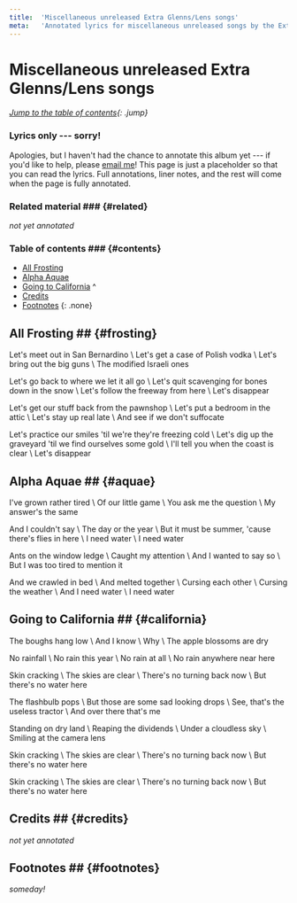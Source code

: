 ```yaml
---
title:  'Miscellaneous unreleased Extra Glenns/Lens songs'
meta:   'Annotated lyrics for miscellaneous unreleased songs by the Extra Glenns/Lens.'
---
```


# Miscellaneous unreleased Extra Glenns/Lens songs #

<!--
TODO:
  * Review of forums?
  * Review of Songmeanings?
  * Googling/trying to explain the song title?
  * Checking the lyrics?
  * Checking interviews?
  * Checking for related material?
-->

*[Jump to the table of contents](#contents){: .jump}*

### Lyrics only --- sorry! ###

Apologies, but I haven't had the chance to annotate this album yet --- if
you'd like to help, please [email me](../about.html#contact)! This page is
just a placeholder so that you can read the lyrics. Full annotations, liner
notes, and the rest will come when the page is fully annotated.

### Related material ### {#related}

*not yet annotated*

### Table of contents ### {#contents}

* [All Frosting](#frosting)
* [Alpha Aquae](#aquae)
* [Going to California](#california)
^
* [Credits](#credits)
* [Footnotes](#footnotes)
{: .none}

## All Frosting ## {#frosting}

Let's meet out in San Bernardino \\
Let's get a case of Polish vodka \\
Let's bring out the big guns \\
The modified Israeli ones

Let's go back to where we let it all go \\
Let's quit scavenging for bones down in the snow \\
Let's follow the freeway from here \\
Let's disappear

Let's get our stuff back from the pawnshop \\
Let's put a bedroom in the attic \\
Let's stay up real late \\
And see if we don't suffocate

Let's practice our smiles 'til we're they're freezing cold \\
Let's dig up the graveyard 'til we find ourselves some gold \\
I'll tell you when the coast is clear \\
Let's disappear

## Alpha Aquae ## {#aquae}

I've grown rather tired \\
Of our little game \\
You ask me the question \\
My answer's the same

And I couldn't say \\
The day or the year \\
But it must be summer, 'cause there's flies in here \\
I need water \\
I need water

Ants on the window ledge \\
Caught my attention \\
And I wanted to say so \\
But I was too tired to mention it

And we crawled in bed \\
And melted together \\
Cursing each other \\
Cursing the weather \\
And I need water \\
I need water

## Going to California ## {#california}

The boughs hang low \\
And I know \\
Why \\
The apple blossoms are dry

No rainfall \\
No rain this year \\
No rain at all \\
No rain anywhere near here

Skin cracking \\
The skies are clear \\
There's no turning back now \\
But there's no water here

The flashbulb pops \\
But those are some sad looking drops \\
See, that's the useless tractor \\
And over there that's me

Standing on dry land \\
Reaping the dividends \\
Under a cloudless sky \\
Smiling at the camera lens

Skin cracking \\
The skies are clear \\
There's no turning back now \\
But there's no water here

Skin cracking \\
The skies are clear \\
There's no turning back now \\
But there's no water here

## Credits ## {#credits}

*not yet annotated*

## Footnotes ## {#footnotes}

*someday!*
